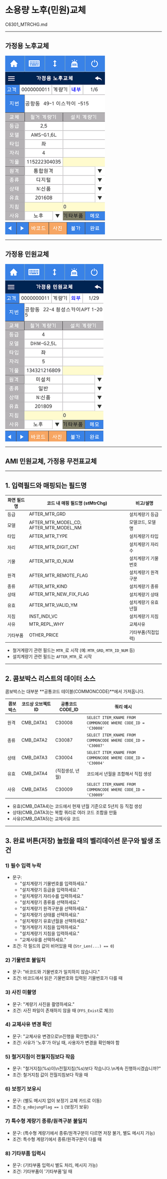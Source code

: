 # 소용량 노후(민원)교체

C6301_MTRCHG.md

---

## 가정용 노후교체

![가정용 노후교체](image-11.png)

---

## 가정용 민원교체

![가정용 민원교체](image-12.png)

---

## AMI 민원교체, 가정용 무전표교체

---

## 1. 입력필드와 매핑되는 필드명

| 화면 필드명 | 코드 내 매핑 필드명 (stMtrChg)         | 비고/설명           |
| ----------- | -------------------------------------- | ------------------- |
| 등급        | AFTER_MTR_GRD                          | 설치계량기 등급     |
| 모델        | AFTER_MTR_MODEL_CD, AFTER_MTR_MODEL_NM | 모델코드, 모델명    |
| 타입        | AFTER_MTR_TYPE                         | 설치계량기 타입     |
| 자리        | AFTER_MTR_DIGIT_CNT                    | 설치계량기 자리수   |
| 기물        | AFTER_MTR_ID_NUM                       | 설치계량기 기물번호 |
| 원격        | AFTER_MTR_REMOTE_FLAG                  | 설치계량기 원격구분 |
| 종류        | AFTER_MTR_KIND                         | 설치계량기 종류     |
| 상태        | AFTER_MTR_NEW_FIX_FLAG                 | 설치계량기 상태     |
| 유효        | AFTER_MTR_VALID_YM                     | 설치계량기 유효년월 |
| 지침        | INST_INDI_VC                           | 설치계량기 지침     |
| 사유        | MTR_REPL_WHY                           | 교체사유            |
| 기타부품    | OTHER_PRICE                            | 기타부품(직접입력)  |

- 철거계량기 관련 필드는 `MTR_`로 시작 (예: `MTR_GRD`, `MTR_ID_NUM` 등)
- 설치계량기 관련 필드는 `AFTER_MTR_`로 시작

---

## 2. 콤보박스 리스트의 데이터 소스

콤보박스는 대부분 **공통코드 테이블(COMMONCODE)**에서 가져옵니다.

| 콤보박스 | 코드상 오브젝트ID | 공통코드 CODE_ID | 쿼리 예시                                                    |
| -------- | ----------------- | ---------------- | ------------------------------------------------------------ |
| 원격     | CMB_DATA1         | C30008           | `SELECT ITEM_KNAME FROM COMMONCODE WHERE CODE_ID = 'C30008'` |
| 종류     | CMB_DATA2         | C30087           | `SELECT ITEM_KNAME FROM COMMONCODE WHERE CODE_ID = 'C30087'` |
| 상태     | CMB_DATA3         | C30004           | `SELECT ITEM_KNAME FROM COMMONCODE WHERE CODE_ID = 'C30004'` |
| 유효     | CMB_DATA4         | (직접생성, 년월) | 코드에서 년월을 조합해서 직접 생성                           |
| 사유     | CMB_DATA5         | C30009           | `SELECT ITEM_KNAME FROM COMMONCODE WHERE CODE_ID = 'C30009'` |

- 유효(CMB_DATA4)는 코드에서 현재 년월 기준으로 5년치 등 직접 생성
- 상태(CMB_DATA3)는 복합 쿼리로 여러 코드 조합을 만듦
- 사유(CMB_DATA5)는 교체사유 코드

---

## 3. 완료 버튼(저장) 눌렀을 때의 벨리데이션 문구와 발생 조건

### 1) 필수 입력 누락

- 문구:
  - "설치계량기 기물번호를 입력하세요."
  - "설치계량기 등급을 입력하세요."
  - "설치계량기 자리수를 입력하세요."
  - "설치계량기 종류를 선택하세요."
  - "설치계량기 원격구분을 선택하세요."
  - "설치계량기 상태를 선택하세요."
  - "설치계량기 유효년월을 선택하세요."
  - "철거계량기 지침을 입력하세요."
  - "설치계량기 지침을 입력하세요."
  - "교체사유를 선택하세요."
- 조건: 각 필드의 값이 비어있을 때 (`Str_Len(...) == 0`)

### 2) 기물번호 불일치

- 문구: "바코드와 기물번호가 일치하지 않습니다."
- 조건: 바코드에서 읽은 기물번호와 입력된 기물번호가 다를 때

### 3) 사진 미촬영

- 문구: "계량기 사진을 촬영하세요."
- 조건: 사진 파일이 존재하지 않을 때 (`FFS_Exist`로 체크)

### 4) 교체사유 변경 확인

- 문구: "교체사유 변경으로\n진행을 확인합니다."
- 조건: 사유가 '노후'가 아닐 때, 사용자가 변경을 확인해야 함

### 5) 철거지침이 전월지침보다 작음

- 문구: "철거지침(%s)이\n전월지침(%s)보다 작습니다.\n계속 진행하시겠습니까?"
- 조건: 철거지침 값이 전월지침보다 작을 때

### 6) 보정기 보유시

- 문구: (별도 메시지 없이 보정기 교체 카드로 이동)
- 조건: `g_nBojungFlag == 1` (보정기 보유)

### 7) 특수형 계량기 종류/원격구분 불일치

- 문구: (특수형 계량기에서 종류/원격구분이 다르면 저장 불가, 별도 메시지 가능)
- 조건: 특수형 계량기에서 종류/원격구분이 다를 때

### 8) 기타부품 입력시

- 문구: (기타부품 입력시 별도 처리, 메시지 가능)
- 조건: 기타부품이 '기타부품'일 때
